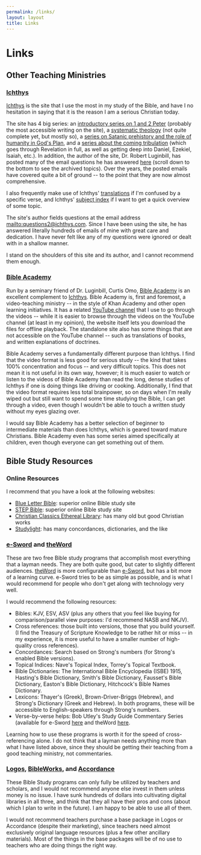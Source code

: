 ```yaml
---
permalink: /links/
layout: layout
title: Links
---
```


<h1 class="center">Links</h1>

## Other Teaching Ministries

### [Ichthys](http://ichthys.com)

[Ichthys](http://ichthys.com) is the site that I use the most in my study of the Bible, and have I no hesitation in saying that it is the reason I am a serious Christian today.

The site has 4 big series: an [introductory series on 1 and 2 Peter](http://www.ichthys.com/Peter-Series-Home-Page.htm) (probably the most accessible writing on the site), a [systematic theology](http://www.ichthys.com/Bible-Basics-Home-Page.htm) (not quite complete yet, but mostly so), a [series on Satanic prehistory and the role of humanity in God's Plan](http://www.ichthys.com/Satanic-Rebellion-Home-Page.htm), and a [series about the coming tribulation](http://www.ichthys.com/Coming-Tribulation-Home-Page.htm) (which goes through Revelation in full, as well as getting deep into Daniel, Ezekiel, Isaiah, etc.). In addition, the author of the site, Dr. Robert Luginbill, has posted many of the email questions he has answered [here](http://www.ichthys.com/e-mails.htm) (scroll down to the bottom to see the archived topics). Over the years, the posted emails have covered quite a bit of ground -- to the point that they are now almost comprehensive.

I also frequently make use of Ichthys' [translations](http://www.ichthys.com/translist.htm) if I'm confused by a specific verse, and Ichthys' [subject index](http://www.ichthys.com/subject-index.htm) if I want to get a quick overview of some topic. 

The site's author fields questions at the email address <mailto:questions2@ichthys.com>. Since I have been using the site, he has answered literally hundreds of emails of mine with great care and dedication. I have never felt like any of my questions were ignored or dealt with in a shallow manner.

I stand on the shoulders of this site and its author, and I cannot recommend them enough.

### [Bible Academy](http://www.bibleacademyonline.com/omo/)

Run by a seminary friend of Dr. Luginbill, Curtis Omo, [Bible Academy](http://www.bibleacademyonline.com/omo/) is an excellent complement to [Ichthys](http://ichthys.com). Bible Academy is, first and foremost, a video-teaching ministry -- in the style of Khan Academy and other open learning initiatives. It has a related [YouTube channel](https://www.youtube.com/channel/UCkp-J7VPT7NcwmuiNfD2fkg) that I use to go through the videos -- while it is easier to browse through the videos on the YouTube channel (at least in my opinion), the website itself lets you download the files for offline playback. The standalone site also has some things that are not accessible on the YouTube channel -- such as translations of books, and written explanations of doctrines.

Bible Academy serves a fundamentally different purpose than Ichthys. I find that the video format is less good for serious study -- the kind that takes 100% concentration and focus -- and very difficult topics. This does not mean it is not useful in its own way, however; it is much easier to watch or listen to the videos of Bible Academy than read the long, dense studies of Ichthys if one is doing things like driving or cooking. Additionally, I find that the video format requires less total brainpower, so on days when I'm really wiped out but still want to spend some time studying the Bible, I can get through a video, even though I wouldn't be able to touch a written study without my eyes glazing over.

I would say Bible Academy has a better selection of beginner to intermediate materials than does Ichthys, which is geared toward mature Christians. Bible Academy even has some series aimed specifically at children, even though everyone can get something out of them.

## Bible Study Resources

### Online Resources

I recommend that you have a look at the following websites:

- [Blue Letter Bible](https://www.blueletterbible.org/): superior online Bible study site
- [STEP Bible](https://www.stepbible.org/): superior online Bible study site
- [Christian Classics Ethereal Library](http://www.ccel.org/): has many old but good Christian works
- [Studylight](https://www.studylight.org/): has many concordances, dictionaries, and the like

### [e-Sword](http://www.e-sword.net/) and [theWord](http://www.theword.net/)

These are two free Bible study programs that accomplish most everything that a layman needs. They are both quite good, but cater to slightly different audiences. [theWord](http://www.theword.net/) is more configurable than [e-Sword](http://www.e-sword.net/), but has a bit more of a learning curve. e-Sword tries to be as simple as possible, and is what I would recommend for people who don't get along with technology very well.

I would recommend the following resources:

- Bibles: KJV, ESV, ASV (plus any others that you feel like buying for comparison/parallel view purposes: I'd recommend NASB and NKJV).
- Cross references: those built into versions, those that you build yourself. (I find the Treasury of Scripture Knowledge to be rather hit or miss -- in my experience, it is more useful to have a smaller number of high-quality cross references).
- Concordances: Search based on Strong's numbers (for Strong's enabled Bible versions).
- Topical Indices: Nave's Topical Index, Torrey's Topical Textbook.
- Bible Dictionaries: The International Bible Encyclopedia (ISBE) 1915, Hasting's Bible Dictionary, Smith's Bible Dictionary, Fausset's Bible Dictionary, Easton's Bible Dictionary, Hitchcock's Bible Names Dictionary.
- Lexicons: Thayer's (Greek), Brown-Driver-Briggs (Hebrew), and Strong's Dictionary (Greek and Hebrew). In both programs, these will be accessible to English-speakers through Strong's numbers.
- Verse-by-verse helps: Bob Utley's Study Guide Commentary Series (available for e-Sword [here](http://www.biblesupport.com/e-sword-downloads/file/9087-utley-bob-you-can-understand-the-bible-study-guide-commentary-series-otnt-23-vols/) and theWord [here](http://www.wordmodules.com/the-word-modules/file/735-utley-bob-you-can-understand-the-bible-study-guide-commentary-series-otnt-23-vols/).

Learning how to use these programs is worth it for the speed of cross-referencing alone. I do not think that a layman needs anything more than what I have listed above, since they should be getting their teaching from a good teaching ministry, not commentaries.

### [Logos](https://www.logos.com/), [BibleWorks](https://bibleworks.com/), and [Accordance](https://www.accordancebible.com/)

These Bible Study programs can only fully be utilized by teachers and scholars, and I would not recommend anyone else invest in them unless money is no issue. I have sunk hundreds of dollars into cultivating digital libraries in all three, and think that they all have their pros and cons (about which I plan to write in the future). I am happy to be able to use all of them.

I would not recommend teachers purchase a base package in Logos or Accordance (despite their marketing), since teachers need almost exclusively original language resources (plus a few other ancillary materials). Most of the things in the base packages will be of no use to teachers who are doing things the right way.
